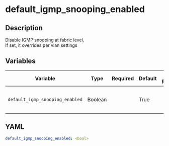 # default_igmp_snooping_enabled

## Description

Disable IGMP snooping at fabric level.<br>If set, it overrides per vlan settings<br>

## Variables

| Variable | Type | Required | Default | Value Restrictions | Description |
| -------- | ---- | -------- | ------- | ------------------ | ----------- |
| <code>default_igmp_snooping_enabled</code>| Boolean |  | True |  | Default IGMP Snooping enabled |

## YAML

```yaml
default_igmp_snooping_enabled: <bool>
```